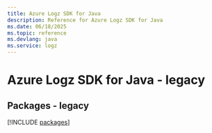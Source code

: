 ```yaml
---
title: Azure Logz SDK for Java
description: Reference for Azure Logz SDK for Java
ms.date: 06/18/2025
ms.topic: reference
ms.devlang: java
ms.service: logz
---
```

# Azure Logz SDK for Java - legacy
## Packages - legacy
[!INCLUDE [packages](logz-index.md)]